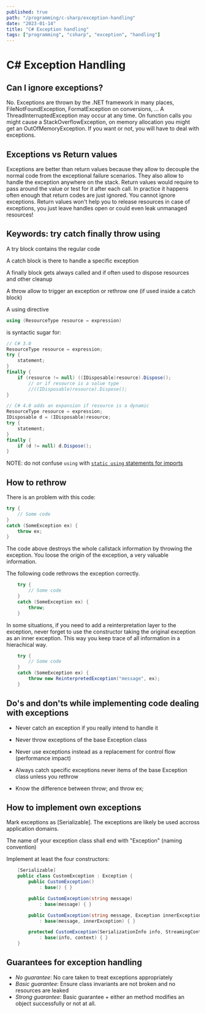 ```yaml
---
published: true
path: "/programming/c-sharp/exception-handling"
date: "2023-01-14"
title: "C# Exception handling"
tags: ["programming", "csharp", "exception", "handling"]
---
```


# C# Exception Handling

## Can I ignore exceptions?

No. Exceptions are thrown by the .NET framework in many places, FileNotFoundException, FormatException on conversions, ...
A ThreadInterruptedException may occur at any time. On function calls you might cause a StackOverflowException, on memory allocation
you might get an OutOfMemoryException. If you want or not, you will have to deal with exceptions.

## Exceptions vs Return values

Exceptions are better than return values because they allow to decouple the normal code from the exceptional failure scenarios.
They also allow to handle the exception anywhere on the stack. Return values would require to pass around the value or test for
it after each call. In practice it happens often enough that return codes are just ignored. You cannot ignore exceptions. Return
values won't help you to release resources in case of exceptions, you just leave handles open or could even leak unmanaged resources!

## Keywords: try catch finally throw using

A try block contains the regular code

A catch block is there to handle a specific exception

A finally block gets always called and if often used to dispose resources and other cleanup

A throw allow to trigger an exception or rethrow one (if used inside a catch block)

A using directive

```csharp
using (ResourceType resource = expression)
```

is syntactic sugar for:

```csharp
// C# 3.0
ResourceType resource = expression;
try {
    statement;
}
finally {
    if (resource != null) ((IDisposable)resource).Dispose();
        // or if resource is a value type
        //((IDisposable)resource).Dispose();
}
```

```csharp
// C# 4.0 adds an expansion if resource is a dynamic
ResourceType resource = expression;
IDisposable d = (IDisposable)resource;
try {
    statement;
}
finally {
    if (d != null) d.Dispose();
}
```

NOTE: do not confuse `using` with [`static using` statements for imports](https://learn.microsoft.com/en-us/archive/msdn-magazine/2014/may/csharp-a-csharp-6-0-language-preview#static-using-statements)

## How to rethrow

There is an problem with this code:

```csharp
try {
    // Some code
}
catch (SomeException ex) {
    throw ex;
}
```

The code above destroys the whole callstack information by throwing the exception. You loose the origin of the exception, a very valuable information.

The following code rethrows the exception correctly.

```csharp
    try {
        // Some code
    }
    catch (SomeException ex) {
        throw;
    }
```

In some situations, if you need to add a reinterpretation layer to the exception, never forget to use the constructor taking the original exception as an inner exception. This way you keep trace of all information in a hierachical way.

```csharp
    try {
        // Some code
    }
    catch (SomeException ex) {
        throw new ReinterpretedException("message", ex);
    }
```

## Do's and don'ts while implementing code dealing with exceptions

- Never catch an exception if you really intend to handle it

- Never throw exceptions of the base Exception class

- Never use exceptions instead as a replacement for control flow (performance impact)

- Always catch specific exceptions never items of the base Exception class unless you rethrow

- Know the difference between throw; and throw ex;

## How to implement own exceptions

Mark exceptions as [Serializable]. The exceptions are likely be used accross application domains.

The name of your exception class shall end with "Exception" (naming convention)

Implement at least the four constructors:

```csharp
    [Serializable]
    public class CustomException : Exception {
        public CustomException()
            : base() { }

        public CustomException(string message)
            : base(message) { }

        public CustomException(string message, Exception innerException)
            : base(message, innerException) { }

        protected CustomException(SerializationInfo info, StreamingContext context)
            : base(info, context) { }
    }
```

## Guarantees for exception handling

- *No guarantee*: No care taken to treat exceptions appropriately
- *Basic guarantee*: Ensure class invariants are not broken and no resources are leaked
- *Strong guarantee*: Basic guarantee + either an method modifies an object successfully or not at all.
